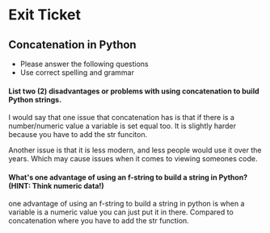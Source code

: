 
# Exit Ticket
## Concatenation in Python

- Please answer the following questions 
- Use correct spelling and grammar

#### List two (2) disadvantages or problems with using concatenation to build Python strings.
I would say that one issue that concatenation has is that if there is a number/numeric value a variable is set equal too. It is slightly harder because you have to add the str funciton. 

Another issue is that it is less modern, and less people would use it over the years. Which may cause issues when it comes to viewing someones code. 


#### What's one advantage of using an f-string to build a string in Python?  (HINT: Think numeric data!)
one advantage of using an f-string to build a string in python is when a variable is a numeric value you can just put it in there. Compared to concatenation where you have to add the str function. 




